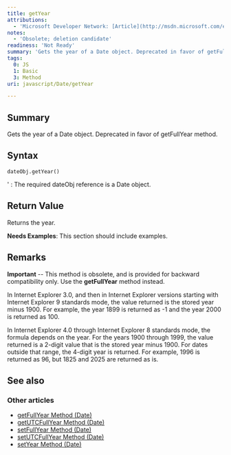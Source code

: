 ```yaml
---
title: getYear
attributions:
  - 'Microsoft Developer Network: [Article](http://msdn.microsoft.com/en-us/library/ie/x0a9sc10(v=vs.94).aspx)'
notes:
  - 'Obsolete; deletion candidate'
readiness: 'Not Ready'
summary: 'Gets the year of a Date object. Deprecated in favor of getFullYear method.'
tags:
  0: JS
  1: Basic
  3: Method
uri: javascript/Date/getYear

---
```

## Summary

Gets the year of a Date object. Deprecated in favor of getFullYear method.

## Syntax

    dateObj.getYear()

'
:   The required dateObj reference is a Date object.

## Return Value

Returns the year.

**Needs Examples**: This section should include examples.

## Remarks

**Important** -- This method is obsolete, and is provided for backward compatibility only. Use the **getFullYear** method instead.

In Internet Explorer 3.0, and then in Internet Explorer versions starting with Internet Explorer 9 standards mode, the value returned is the stored year minus 1900. For example, the year 1899 is returned as -1 and the year 2000 is returned as 100.

In Internet Explorer 4.0 through Internet Explorer 8 standards mode, the formula depends on the year. For the years 1900 through 1999, the value returned is a 2-digit value that is the stored year minus 1900. For dates outside that range, the 4-digit year is returned. For example, 1996 is returned as 96, but 1825 and 2025 are returned as is.

## See also

### Other articles

-   [getFullYear Method (Date)](/javascript/Date/getFullYear)
-   [getUTCFullYear Method (Date)](/javascript/Date/getUTCFullYear)
-   [setFullYear Method (Date)](/javascript/Date/setFullYear)
-   [setUTCFullYear Method (Date)](/javascript/Date/setUTCFullYear)
-   [setYear Method (Date)](/javascript/Date/setYear)


